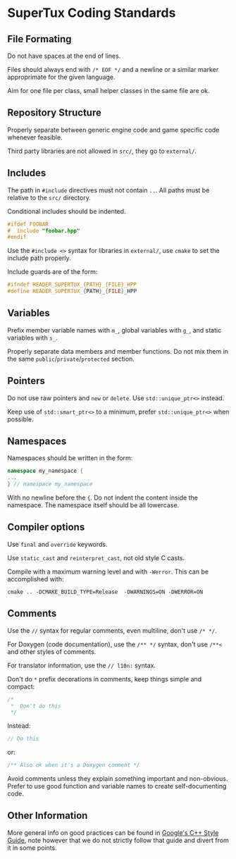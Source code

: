 # SuperTux Coding Standards

## File Formating

Do not have spaces at the end of lines.

Files should always end with `/* EOF */` and a newline or a similar marker approprimate for
the given language.

Aim for one file per class, small helper classes in the same file are ok.

## Repository Structure

Properly separate between generic engine code and game specific code whenever
feasible.

Third party libraries are not allowed in `src/`, they go to `external/`.

## Includes

The path in `#include` directives must not contain `..`. All paths must be
relative to the `src/` directory.

Conditional includes should be indented.

```c++
#ifdef FOOBAR
#  include "foobar.hpp"
#endif
```

Use the `#include <>` syntax for libraries in `external/`, use `cmake`
to set the include path properly.

Include guards are of the form:

```c++
#ifndef HEADER_SUPERTUX_{PATH}_{FILE}_HPP
#define HEADER_SUPERTUX_{PATH}_{FILE}_HPP
```

## Variables

Prefix member variable names with `m_`, global variables with `g_`, and static
variables with `s_`.

Properly separate data members and member functions. Do not mix them in the same
`public`/`private`/`protected` section.

## Pointers

Do not use raw pointers and `new` or `delete`. Use `std::unique_ptr<>` instead.

Keep use of `std::smart_ptr<>` to a minimum, prefer `std::unique_ptr<>` when possible.

## Namespaces

Namespaces should be written in the form:

```c++
namespace my_namespace {
...
} // namespace my_namespace
```

With no newline before the `{`. Do not indent the content inside the
namespace. The namespace itself should be all lowercase.

## Compiler options

Use `final` and `override` keywords.

Use `static_cast` and `reinterpret_cast`, not old style C casts.

Compile with a maximum warning level and with `-Werror`. This can be accomplished with:

```console
cmake .. -DCMAKE_BUILD_TYPE=Release  -DWARNINGS=ON -DWERROR=ON
```

## Comments

Use the `//` syntax for regular comments, even multiline, don't use `/* */`.

For Doxygen (code documentation), use the `/** */` syntax, don't use `/**<` and
other styles of comments.

For translator information, use the `// l10n:` syntax.

Don't do `*` prefix decorations in comments, keep things simple and
compact:

```c++
/*
 *  Don't do this
 */
```

Instead:

```c++
// Do this
```

or:

```c++
/** Also ok when it's a Doxygen comment */
```

Avoid comments unless they explain something important and
non-obvious. Prefer to use good function and variable names to create
self-documenting code.


## Other Information

More general info on good practices can be found in [Google's C++
Style Guide](https://google.github.io/styleguide/cppguide.html), note
however that we do not strictly follow that guide and divert from it
in some points.
